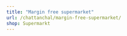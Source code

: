 ```yaml
---
title: "Margin free supermarket"
url: /chattanchal/margin-free-supermarket/
shop: Supermarkt
---
```

